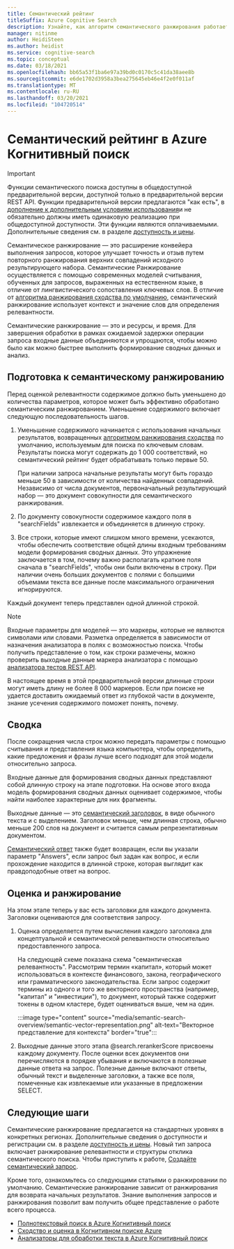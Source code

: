```yaml
---
title: Семантический рейтинг
titleSuffix: Azure Cognitive Search
description: Узнайте, как алгоритм семантического ранжирования работает в Azure Когнитивный поиск.
manager: nitinme
author: HeidiSteen
ms.author: heidist
ms.service: cognitive-search
ms.topic: conceptual
ms.date: 03/18/2021
ms.openlocfilehash: bb65a53f1ba6e97a39bd0c0170c5c41da38aee8b
ms.sourcegitcommit: e6de1702d3958a3bea275645eb46e4f2e0f011af
ms.translationtype: MT
ms.contentlocale: ru-RU
ms.lasthandoff: 03/20/2021
ms.locfileid: "104720514"
---
```

# <a name="semantic-ranking-in-azure-cognitive-search"></a>Семантический рейтинг в Azure Когнитивный поиск

> [!IMPORTANT]
> Функции семантического поиска доступны в общедоступной предварительной версии, доступной только в предварительной версии REST API. Функции предварительной версии предлагаются "как есть", в [дополнение к дополнительным условиям использования](https://azure.microsoft.com/support/legal/preview-supplemental-terms/)и не обязательно должны иметь одинаковую реализацию при общедоступной доступности. Эти функции являются оплачиваемыми. Дополнительные сведения см. в разделе [доступность и цены](semantic-search-overview.md#availability-and-pricing).

Семантическое ранжирование — это расширение конвейера выполнения запросов, которое улучшает точность и отзыв путем повторного ранжирования верхних совпадений исходного результирующего набора. Семантические Ранжирование осуществляется с помощью современных моделей считывания, обученных для запросов, выраженных на естественном языке, в отличие от лингвистического сопоставления ключевых слов. В отличие от [алгоритма ранжирования сходства по умолчанию](index-ranking-similarity.md), семантический ранжирование использует контекст и значение слов для определения релевантности.

Семантические ранжирование — это и ресурсы, и время. Для завершения обработки в рамках ожидаемой задержки операции запроса входные данные объединяются и упрощаются, чтобы можно было как можно быстрее выполнить формирование сводных данных и анализ.

## <a name="preparation-for-semantic-ranking"></a>Подготовка к семантическому ранжированию

Перед оценкой релевантности содержимое должно быть уменьшено до количества параметров, которое может быть эффективно обработано семантическим ранжированием. Уменьшение содержимого включает следующую последовательность шагов.

1. Уменьшение содержимого начинается с использования начальных результатов, возвращенных [алгоритмом ранжирования сходства](index-ranking-similarity.md) по умолчанию, используемым для поиска по ключевым словам. Результаты поиска могут содержать до 1 000 соответствий, но семантический рейтинг будет обрабатывать только первые 50. 

   При наличии запроса начальные результаты могут быть гораздо меньше 50 в зависимости от количества найденных совпадений. Независимо от числа документов, первоначальный результирующий набор — это документ совокупности для семантического ранжирования.

1. По документу совокупности содержимое каждого поля в "searchFields" извлекается и объединяется в длинную строку.

1. Все строки, которые имеют слишком много времени, усекаются, чтобы обеспечить соответствие общей длины входным требованиям модели формирования сводных данных. Это упражнение заключается в том, почему важно располагать краткие поля сначала в "searchFields", чтобы они были включены в строку. При наличии очень больших документов с полями с большими объемами текста все данные после максимального ограничения игнорируются.

Каждый документ теперь представлен одной длинной строкой.

> [!NOTE]
> Входные параметры для моделей — это маркеры, которые не являются символами или словами. Разметка определяется в зависимости от назначения анализатора в полях с возможностью поиска. Чтобы получить представление о том, как строки размечены, можно проверить выходные данные маркера анализатора с помощью [анализатора тестов REST API](/rest/api/searchservice/test-analyzer).
>
> В настоящее время в этой предварительной версии длинные строки могут иметь длину не более 8 000 маркеров. Если при поиске не удается доставить ожидаемый ответ из глубокой части в документе, знание усечения содержимого поможет понять, почему. 

## <a name="summarization"></a>Сводка

После сокращения числа строк можно передать параметры с помощью считывания и представления языка компьютера, чтобы определить, какие предложения и фразы лучше всего подходят для этой модели относительно запроса.

Входные данные для формирования сводных данных представляют собой длинную строку на этапе подготовки. На основе этого входа модель формирования сводных данных оценивает содержимое, чтобы найти наиболее характерные для них фрагменты.

Выходные данные — это [семантический заголовок](semantic-how-to-query-request.md), в виде обычного текста и с выделением. Заголовок меньше, чем длинная строка, обычно меньше 200 слов на документ и считается самым репрезентативным документом. 

[Семантический ответ](semantic-answers.md) также будет возвращен, если вы указали параметр "Answers", если запрос был задан как вопрос, и если прохождение находится в длинной строке, которая выглядит как правдоподобные ответ на вопрос.

## <a name="scoring-and-ranking"></a>Оценка и ранжирование

На этом этапе теперь у вас есть заголовки для каждого документа. Заголовки оцениваются для соответствия запросу.

1. Оценка определяется путем вычисления каждого заголовка для концептуальной и семантической релевантности относительно предоставленного запроса.

   На следующей схеме показана схема "семантическая релевантность". Рассмотрим термин «капитал», который может использоваться в контексте финансового, закона, географического или грамматического законодательства. Если запрос содержит термины из одного и того же векторного пространства (например, "капитал" и "инвестиции"), то документ, который также содержит токены в одном кластере, будет оцениваться выше, чем на один.

   :::image type="content" source="media/semantic-search-overview/semantic-vector-representation.png" alt-text="Векторное представление для контекста" border="true":::

1. Выходные данные этого этапа @search.rerankerScore присвоены каждому документу. После оценки всех документов они перечисляются в порядке убывания и включаются в полезные данные ответа на запрос. Полезные данные включают ответы, обычный текст и выделенные заголовки, а также все поля, помеченные как извлекаемые или указанные в предложении SELECT.

## <a name="next-steps"></a>Следующие шаги

Семантические ранжирование предлагается на стандартных уровнях в конкретных регионах. Дополнительные сведения о доступности и регистрации см. в разделе [доступность и цены](semantic-search-overview.md#availability-and-pricing). Новый тип запроса включает ранжирование релевантности и структуры отклика семантического поиска. Чтобы приступить к работе, [Создайте семантический запрос](semantic-how-to-query-request.md).

Кроме того, ознакомьтесь со следующими статьями о ранжировании по умолчанию. Семантические ранжирование зависит от ранжирования для возврата начальных результатов. Знание выполнения запросов и ранжирования позволит вам получить общее представление о работе всего процесса.

+ [Полнотекстовый поиск в Azure Когнитивный поиск](search-lucene-query-architecture.md)
+ [Сходство и оценка в Когнитивном поиске Azure](index-similarity-and-scoring.md)
+ [Анализаторы для обработки текста в Azure Когнитивный поиск](search-analyzers.md)
